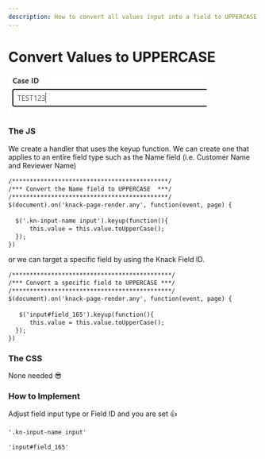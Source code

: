 ```yaml
---
description: How to convert all values input into a field to UPPERCASE
---
```


# Convert Values to UPPERCASE

![a Case ID converting to UPPERCASE as entered](../../.gitbook/assets/image%20%2853%29.png)

### The JS

We create a handler that uses the keyup function. We can create one that applies to an entire field type such as the Name field \(i.e. Customer Name and Reviewer Name\)

```text
/********************************************/
/*** Convert the Name field to UPPERCASE  ***/
/********************************************/
$(document).on('knack-page-render.any', function(event, page) {
   
  $('.kn-input-name input').keyup(function(){
      this.value = this.value.toUpperCase();
  });
})
```

or we can target a specific field by using the Knack Field ID.

```text
/*********************************************/
/*** Convert a specific field to UPPERCASE ***/
/*********************************************/
$(document).on('knack-page-render.any', function(event, page) {
  
   $('input#field_165').keyup(function(){
      this.value = this.value.toUpperCase();
  });
})
```

### The CSS

None needed 😎

### How to Implement

Adjust field input type or Field ID and you are set 👍

```text
'.kn-input-name input'
```

```text
'input#field_165'
```



